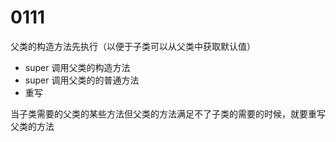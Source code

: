 # 0111

父类的构造方法先执行（以便于子类可以从父类中获取默认值）

- super 调用父类的构造方法
- super 调用父类的的普通方法
- 重写

当子类需要的父类的某些方法但父类的方法满足不了子类的需要的时候，就要重写父类的方法